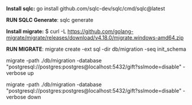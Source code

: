 **Install sqlc:** go install github.com/sqlc-dev/sqlc/cmd/sqlc@latest

**RUN SQLC Generate**: sqlc generate

**Install migrate:** $ curl -L https://github.com/golang-migrate/migrate/releases/download/v4.18.0/migrate.windows-amd64.zip

**RUN MIGRATE**: migrate create -ext sql -dir db/migration -seq init_schema

migrate -path ./db/migration -database "postgresql://postgres:postgres@localhost:5432/gift?sslmode=disable" -verbose up

migrate -path ./db/migration -database "postgresql://postgres:postgres@localhost:5432/gift?sslmode=disable" -verbose down